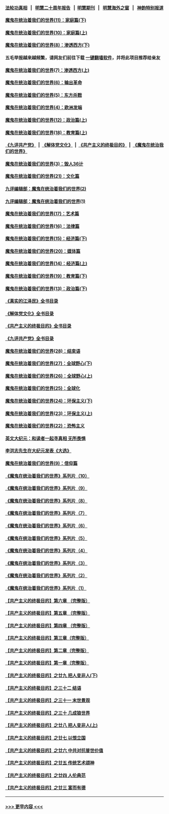 #### [法轮功真相](https://github.com/gfw-breaker/truth/blob/master/README.md?t=0) &nbsp;&nbsp;|&nbsp;&nbsp; [明慧二十周年报告](https://github.com/gfw-breaker/mh-reports/blob/master/README.md?t=0) &nbsp;&nbsp;|&nbsp;&nbsp;[明慧期刊](https://github.com/gfw-breaker/mh-qikan) &nbsp;&nbsp;|&nbsp;&nbsp; [明慧海外之窗](https://github.com/gfw-breaker/mh-news/blob/master/README.md?t=0) &nbsp;&nbsp;|&nbsp;&nbsp; [神韵特别报道](https://github.com/gfw-breaker/mh-news/blob/master/shenyun.md?t=0)
#### [魔鬼在统治着我们的世界(11)：家庭篇(下)](../pages/nsc422/n10440961.md?t=12061850) 
#### [魔鬼在统治着我们的世界(10)：家庭篇(上)](../pages/nsc422/n10435448.md?t=12061850) 
#### [魔鬼在统治着我们的世界(8)：渗透西方(下)](../pages/nsc422/n10429603.md?t=12061850) 
#### 五毛举报越来越频繁，请网友们前往下载 [一键翻墙软件](https://github.com/gfw-breaker/ssr-accounts)，并将此项目推荐给亲友
#### [魔鬼在统治着我们的世界(7)：渗透西方(上)](../pages/nsc422/n10426013.md?t=12061850) 
#### [魔鬼在统治着我们的世界(6)：输出革命](../pages/nsc422/n10421536.md?t=12061850) 
#### [魔鬼在统治着我们的世界(5)：东方杀戮](../pages/nsc422/n10417707.md?t=12061850) 
#### [魔鬼在统治着我们的世界(4)：欧洲发端](../pages/nsc422/n10414890.md?t=12061850) 
#### [魔鬼在统治着我们的世界(12)：政治篇(上)](../pages/nsc422/n10444576.md?t=12061850) 
#### [魔鬼在统治着我们的世界(18)：教育篇(上)](../pages/nsc422/n10526970.md?t=12061850) 
#### [《九评共产党》](https://github.com/begood0513/9ping.md/blob/master/README.md) &nbsp;|&nbsp; [《解体党文化》](../../../../jtdwh.md/blob/master/README.md)  &nbsp;|&nbsp; [《共产主义的终极目的》](../../../../gczydzjmd.md/blob/master/README.md) &nbsp;|&nbsp; [《魔鬼在统治我们的世界》](../../../../mgztzwmdsj.md/blob/master/README.md) 
#### [魔鬼在统治着我们的世界(3)：毁人36计](../pages/nsc422/n10411583.md?t=12061850) 
#### [魔鬼在统治着我们的世界(21)：文化篇](../pages/nsc422/n10597706.md?t=12061850) 
#### [九评编辑部：魔鬼在统治着我们的世界(2)](../pages/nsc422/n10410036.md?t=12061850) 
#### [九评编辑部：魔鬼在统治着我们的世界(1)](../pages/nsc422/n10406825.md?t=12061850) 
#### [魔鬼在统治着我们的世界(17)：艺术篇](../pages/nsc422/n10499093.md?t=12061850) 
#### [魔鬼在统治着我们的世界(16)：法律篇](../pages/nsc422/n10485969.md?t=12061850) 
#### [魔鬼在统治着我们的世界(15)：经济篇(下)](../pages/nsc422/n10469975.md?t=12061850) 
#### [魔鬼在统治着我们的世界(20)：媒体篇](../pages/nsc422/n10586579.md?t=12061850) 
#### [魔鬼在统治着我们的世界(14)：经济篇(上)](../pages/nsc422/n10457370.md?t=12061850) 
#### [魔鬼在统治着我们的世界(19)：教育篇(下)](../pages/nsc422/n10564808.md?t=12061850) 
#### [魔鬼在统治着我们的世界(13)：政治篇(下)](../pages/nsc422/n10448270.md?t=12061850) 
#### [《真实的江泽民》全书目录](../pages/nsc422/n13721399.md?t=12061850) 
#### [《解体党文化》全书目录](../pages/nsc422/n13721157.md?t=12061850) 
#### [《共产主义的终极目的》全书目录](../pages/nsc422/n13721048.md?t=12061850) 
#### [《九评共产党》全书目录](../pages/nsc422/n13708085.md?t=12061850) 
#### [魔鬼在统治着我们的世界(28)：结束语](../pages/nsc422/n10936246.md?t=12061850) 
#### [魔鬼在统治着我们的世界(27)：全球野心(下)](../pages/nsc422/n10928319.md?t=12061850) 
#### [魔鬼在统治着我们的世界(26)：全球野心(上)](../pages/nsc422/n10900318.md?t=12061850) 
#### [魔鬼在统治着我们的世界(25)：全球化](../pages/nsc422/n10788205.md?t=12061850) 
#### [魔鬼在统治着我们的世界(24)：环保主义(下)](../pages/nsc422/n10695307.md?t=12061850) 
#### [魔鬼在统治着我们的世界(23)：环保主义(上)](../pages/nsc422/n10688613.md?t=12061850) 
#### [魔鬼在统治着我们的世界(22)：恐怖主义](../pages/nsc422/n10614727.md?t=12061850) 
#### [英文大纪元：和读者一起寻真相 无所畏惧](../pages/nsc422/n12542027.md?t=12061850) 
#### [李洪志先生在大纪元发表《大选》](../pages/nsc422/n12534746.md?t=12061850) 
#### [魔鬼在统治着我们的世界(9)：信仰篇](../pages/nsc422/n10432159.md?t=12061850) 
#### [《魔鬼在统治着我们的世界》系列片（10）](../pages/nsc422/n12292670.md?t=12061850) 
#### [《魔鬼在统治着我们的世界》系列片（9）](../pages/nsc422/n12290859.md?t=12061850) 
#### [《魔鬼在统治着我们的世界》系列片（8）](../pages/nsc422/n12287445.md?t=12061850) 
#### [《魔鬼在统治着我们的世界》系列片（7）](../pages/nsc422/n12283425.md?t=12061850) 
#### [《魔鬼在统治着我们的世界》系列片（6）](../pages/nsc422/n12282314.md?t=12061850) 
#### [《魔鬼在统治着我们的世界》系列片（5）](../pages/nsc422/n12281419.md?t=12061850) 
#### [《魔鬼在统治着我们的世界》系列片（4）](../pages/nsc422/n12274024.md?t=12061850) 
#### [《魔鬼在统治着我们的世界》系列片（3）](../pages/nsc422/n12271322.md?t=12061850) 
#### [《魔鬼在统治着我们的世界》系列片（2）](../pages/nsc422/n12269049.md?t=12061850) 
#### [《魔鬼在统治着我们的世界》系列片（1）](../pages/nsc422/n12267575.md?t=12061850) 
#### [【共产主义的终极目的】第六章 （完整版）](../pages/nsc422/n11428913.md?t=12061850) 
#### [【共产主义的终极目的】第五章 （完整版）](../pages/nsc422/n11428912.md?t=12061850) 
#### [【共产主义的终极目的】第四章 （完整版）](../pages/nsc422/n11428907.md?t=12061850) 
#### [【共产主义的终极目的】第三章（完整版）](../pages/nsc422/n11428848.md?t=12061850) 
#### [【共产主义的终极目的】第二章（完整版）](../pages/nsc422/n11428831.md?t=12061850) 
#### [【共产主义的终极目的】第一章（完整版）](../pages/nsc422/n11417651.md?t=12061850) 
#### [【共产主义的终极目的】之廿九 把人变非人(下)](../pages/nsc422/n11344140.md?t=12061850) 
#### [【共产主义的终极目的】之三十二 结语](../pages/nsc422/n11360535.md?t=12061850) 
#### [【共产主义的终极目的】之三十一 末世景观](../pages/nsc422/n11351129.md?t=12061850) 
#### [【共产主义的终极目的】之三十 几成狼世界](../pages/nsc422/n11348280.md?t=12061850) 
#### [【共产主义的终极目的】之廿八 把人变非人(上)](../pages/nsc422/n11340492.md?t=12061850) 
#### [【共产主义的终极目的】之廿七 以恨立国](../pages/nsc422/n11336944.md?t=12061850) 
#### [【共产主义的终极目的】之廿六 中共对抗普世价值](../pages/nsc422/n11324785.md?t=12061850) 
#### [【共产主义的终极目的】之廿五 传统艺术颂神](../pages/nsc422/n11296396.md?t=12061850) 
#### [【共产主义的终极目的】之廿四 人伦典范](../pages/nsc422/n11296397.md?t=12061850) 
#### [【共产主义的终极目的】之廿三 富而有德](../pages/nsc422/n11283598.md?t=12061850) 

----
#### [ >>> 更早内容 <<< ](../indexes/nsc422-earlier.md)
